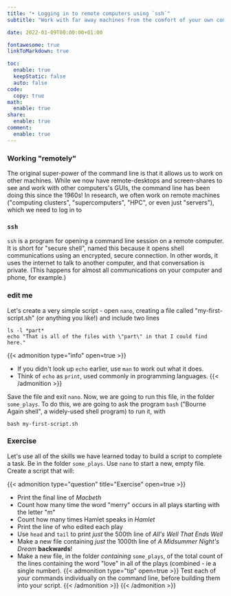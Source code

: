 ```yaml
---
title: "‣ Logging in to remote computers using `ssh`"
subtitle: "Work with far away machines from the comfort of your own computer!"

date: 2022-01-09T00:00:00+01:00

fontawesome: true
linkToMarkdown: true

toc:
  enable: true
  keepStatic: false
  auto: false
code:
  copy: true
math:
  enable: true
share:
  enable: true
comment:
  enable: true
---
```


### Working "remotely"

The original super-power of the command line is that it allows us to work on other machines. While we now have remote-desktops and screen-shares to see and work with other computers's GUIs, the command line has been doing this since the 1960s! In research, we often work on remote machines ("computing clusters", "supercomputers", "HPC", or even just "servers"), which we need to log in to

### `ssh`

`ssh` is a program for opening a command line session on a remote computer. It is short for "secure shell", named this because it opens shell communications using an encrypted, secure connection. In other words, it uses the internet to talk to another computer, and that conversation is private. (This happens for almost all communications on your computer and phone, for example.)

### edit me

Let's create a very simple script - open `nano`, creating a file called "my-first-script.sh" (or anything you like!) and include two lines
```shell
ls -l *part*
echo "That is all of the files with \"part\" in that I could find here."
```
{{< admonition type="info" open=true >}}
- If you didn't look up `echo` earlier, use `man` to work out what it does.
- Think of `echo` as `print`, used commonly in programming languages.
{{< /admonition >}}

Save the file and exit `nano`. Now, we are going to run this file, in the folder `some_plays`. To do this, we are going to ask the program `bash` ("Bourne Again shell", a widely-used shell program) to run it, with
```shell
bash my-first-script.sh
```

### Exercise
Let's use all of the skills we have learned today to build a script to complete a task. Be in the folder `some_plays`. Use `nano` to start a new, empty file. Create a script that will:

{{< admonition type="question" title="Exercise" open=true >}}
- Print the final line of _Macbeth_
- Count how many time the word "merry" occurs in all plays starting with the letter "m"
- Count how many times Hamlet speaks in _Hamlet_
- Print the line of who edited each play
- Use `head` and `tail` to print _just_ the 500th line of _All's Well That Ends Well_
- Make a new file containing _just_ the 1000th line of _A Midsummer Night's Dream_ **backwards**!
- Make a new file, in the folder _containing_ `some_plays`, of the total count of the lines containing the word "love" in all of the plays (combined - ie a single number).
{{< admonition type="tip" open=true >}}
Test each of your commands individually on the command line, before building them into your script.
{{< /admonition >}}
{{< /admonition >}}

